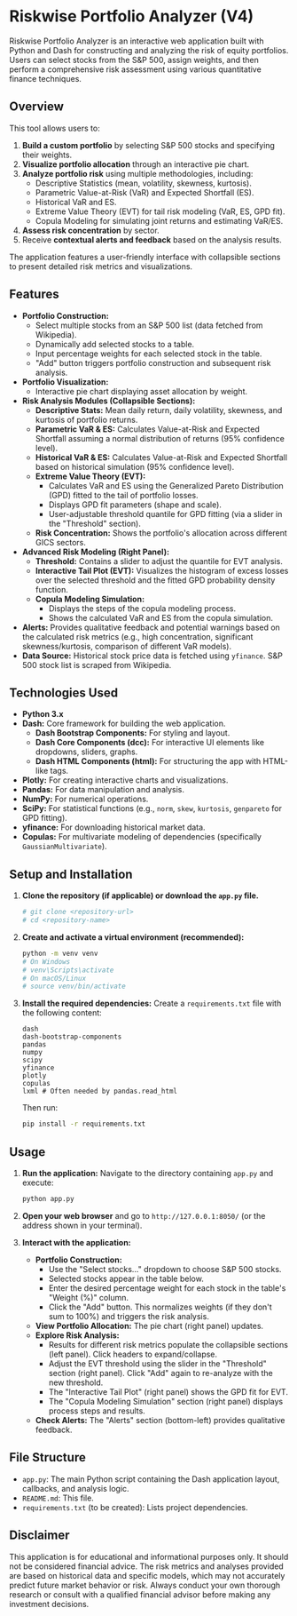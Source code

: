 # Riskwise Portfolio Analyzer (V4)

Riskwise Portfolio Analyzer is an interactive web application built with Python and Dash for constructing and analyzing the risk of equity portfolios. Users can select stocks from the S&P 500, assign weights, and then perform a comprehensive risk assessment using various quantitative finance techniques.

## Overview

This tool allows users to:
1.  **Build a custom portfolio** by selecting S&P 500 stocks and specifying their weights.
2.  **Visualize portfolio allocation** through an interactive pie chart.
3.  **Analyze portfolio risk** using multiple methodologies, including:
    *   Descriptive Statistics (mean, volatility, skewness, kurtosis).
    *   Parametric Value-at-Risk (VaR) and Expected Shortfall (ES).
    *   Historical VaR and ES.
    *   Extreme Value Theory (EVT) for tail risk modeling (VaR, ES, GPD fit).
    *   Copula Modeling for simulating joint returns and estimating VaR/ES.
4.  **Assess risk concentration** by sector.
5.  Receive **contextual alerts and feedback** based on the analysis results.

The application features a user-friendly interface with collapsible sections to present detailed risk metrics and visualizations.

## Features

*   **Portfolio Construction:**
    *   Select multiple stocks from an S&P 500 list (data fetched from Wikipedia).
    *   Dynamically add selected stocks to a table.
    *   Input percentage weights for each selected stock in the table.
    *   "Add" button triggers portfolio construction and subsequent risk analysis.
*   **Portfolio Visualization:**
    *   Interactive pie chart displaying asset allocation by weight.
*   **Risk Analysis Modules (Collapsible Sections):**
    *   **Descriptive Stats:** Mean daily return, daily volatility, skewness, and kurtosis of portfolio returns.
    *   **Parametric VaR & ES:** Calculates Value-at-Risk and Expected Shortfall assuming a normal distribution of returns (95% confidence level).
    *   **Historical VaR & ES:** Calculates Value-at-Risk and Expected Shortfall based on historical simulation (95% confidence level).
    *   **Extreme Value Theory (EVT):**
        *   Calculates VaR and ES using the Generalized Pareto Distribution (GPD) fitted to the tail of portfolio losses.
        *   Displays GPD fit parameters (shape and scale).
        *   User-adjustable threshold quantile for GPD fitting (via a slider in the "Threshold" section).
    *   **Risk Concentration:** Shows the portfolio's allocation across different GICS sectors.
*   **Advanced Risk Modeling (Right Panel):**
    *   **Threshold:** Contains a slider to adjust the quantile for EVT analysis.
    *   **Interactive Tail Plot (EVT):** Visualizes the histogram of excess losses over the selected threshold and the fitted GPD probability density function.
    *   **Copula Modeling Simulation:**
        *   Displays the steps of the copula modeling process.
        *   Shows the calculated VaR and ES from the copula simulation.
*   **Alerts:** Provides qualitative feedback and potential warnings based on the calculated risk metrics (e.g., high concentration, significant skewness/kurtosis, comparison of different VaR models).
*   **Data Source:** Historical stock price data is fetched using `yfinance`. S&P 500 stock list is scraped from Wikipedia.

## Technologies Used

*   **Python 3.x**
*   **Dash:** Core framework for building the web application.
    *   **Dash Bootstrap Components:** For styling and layout.
    *   **Dash Core Components (dcc):** For interactive UI elements like dropdowns, sliders, graphs.
    *   **Dash HTML Components (html):** For structuring the app with HTML-like tags.
*   **Plotly:** For creating interactive charts and visualizations.
*   **Pandas:** For data manipulation and analysis.
*   **NumPy:** For numerical operations.
*   **SciPy:** For statistical functions (e.g., `norm`, `skew`, `kurtosis`, `genpareto` for GPD fitting).
*   **yfinance:** For downloading historical market data.
*   **Copulas:** For multivariate modeling of dependencies (specifically `GaussianMultivariate`).

## Setup and Installation

1.  **Clone the repository (if applicable) or download the `app.py` file.**
    ```bash
    # git clone <repository-url>
    # cd <repository-name>
    ```

2.  **Create and activate a virtual environment (recommended):**
    ```bash
    python -m venv venv
    # On Windows
    # venv\Scripts\activate
    # On macOS/Linux
    # source venv/bin/activate
    ```

3.  **Install the required dependencies:**
    Create a `requirements.txt` file with the following content:
    ```
    dash
    dash-bootstrap-components
    pandas
    numpy
    scipy
    yfinance
    plotly
    copulas
    lxml # Often needed by pandas.read_html
    ```
    Then run:
    ```bash
    pip install -r requirements.txt
    ```

## Usage

1.  **Run the application:**
    Navigate to the directory containing `app.py` and execute:
    ```bash
    python app.py
    ```
2.  **Open your web browser** and go to `http://127.0.0.1:8050/` (or the address shown in your terminal).

3.  **Interact with the application:**
    *   **Portfolio Construction:**
        *   Use the "Select stocks..." dropdown to choose S&P 500 stocks.
        *   Selected stocks appear in the table below.
        *   Enter the desired percentage weight for each stock in the table's "Weight (%)" column.
        *   Click the "Add" button. This normalizes weights (if they don't sum to 100%) and triggers the risk analysis.
    *   **View Portfolio Allocation:** The pie chart (right panel) updates.
    *   **Explore Risk Analysis:**
        *   Results for different risk metrics populate the collapsible sections (left panel). Click headers to expand/collapse.
        *   Adjust the EVT threshold using the slider in the "Threshold" section (right panel). Click "Add" again to re-analyze with the new threshold.
        *   The "Interactive Tail Plot" (right panel) shows the GPD fit for EVT.
        *   The "Copula Modeling Simulation" section (right panel) displays process steps and results.
    *   **Check Alerts:** The "Alerts" section (bottom-left) provides qualitative feedback.

## File Structure

*   `app.py`: The main Python script containing the Dash application layout, callbacks, and analysis logic.
*   `README.md`: This file.
*   `requirements.txt` (to be created): Lists project dependencies.

## Disclaimer

This application is for educational and informational purposes only. It should not be considered financial advice. The risk metrics and analyses provided are based on historical data and specific models, which may not accurately predict future market behavior or risk. Always conduct your own thorough research or consult with a qualified financial advisor before making any investment decisions.